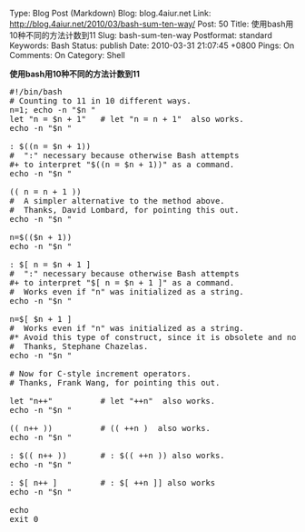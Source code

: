 Type: Blog Post (Markdown)
Blog: blog.4aiur.net
Link: http://blog.4aiur.net/2010/03/bash-sum-ten-way/
Post: 50
Title: 使用bash用10种不同的方法计数到11
Slug: bash-sum-ten-way
Postformat: standard
Keywords: Bash
Status: publish
Date: 2010-03-31 21:07:45 +0800
Pings: On
Comments: On
Category: Shell

**使用bash用10种不同的方法计数到11**

<pre lang="bash">
#!/bin/bash
# Counting to 11 in 10 different ways.
n=1; echo -n "$n "
let "n = $n + 1"   # let "n = n + 1"  also works.
echo -n "$n "

: $((n = $n + 1))
#  ":" necessary because otherwise Bash attempts
#+ to interpret "$((n = $n + 1))" as a command.
echo -n "$n "

(( n = n + 1 ))
#  A simpler alternative to the method above.
#  Thanks, David Lombard, for pointing this out.
echo -n "$n "

n=$(($n + 1))
echo -n "$n "

: $[ n = $n + 1 ]
#  ":" necessary because otherwise Bash attempts
#+ to interpret "$[ n = $n + 1 ]" as a command.
#  Works even if "n" was initialized as a string.
echo -n "$n "

n=$[ $n + 1 ]
#  Works even if "n" was initialized as a string.
#* Avoid this type of construct, since it is obsolete and nonportable.
#  Thanks, Stephane Chazelas.
echo -n "$n "

# Now for C-style increment operators.
# Thanks, Frank Wang, for pointing this out.

let "n++"          # let "++n"  also works.
echo -n "$n "

(( n++ ))          # (( ++n )  also works.
echo -n "$n "

: $(( n++ ))       # : $(( ++n )) also works.
echo -n "$n "

: $[ n++ ]         # : $[ ++n ]] also works
echo -n "$n "

echo
exit 0</pre>
